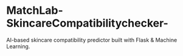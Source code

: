 # MatchLab-SkincareCompatibilitychecker-
AI-based skincare compatibility predictor built with Flask &amp; Machine Learning.
